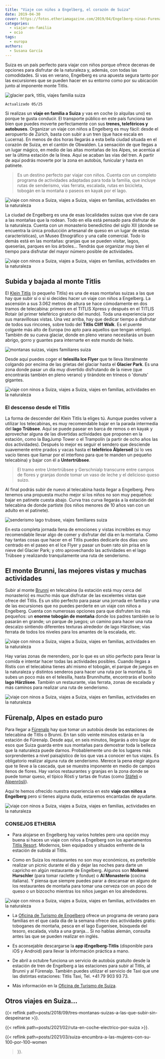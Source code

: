 ```yaml
---
title: "Viaje con niños a Engelberg, el corazón de Suiza"
date: 2019-04-30
cover: https://fotos.etheriamagazine.com/2019/04/Engelberg-ninas-Furenalp.jpg
categories: 
  - viajar-en-familia
  - ocio
tags: 
  - europa
authors: 
  - Susana García
---
```


Suiza es un país perfecto para viajar con niños porque ofrece decenas de opciones para 
disfrutar de la naturaleza y, además, con todas las comodidades. Si vas en verano, 
Engelberg es una apuesta segura tanto por las excursiones que se pueden hacer en su 
entorno como por su ubicación junto al imponente monte Titlis. 

![glacier park, titlis, viajes familia suiza](https://fotos.etheriamagazine.com/2019/04/Engelberg-titlis-ice-flyer.jpg "Vistas desde el telesilla Ice Flyer que te lleva en el Titlis hasta el Glacier Park. © Laura Fernández")

```
Actualizado 05/25
```

Si realizas un **viaje en familia a Suiza** y vas en coche (o alquilas uno) es porque te 
gusta conducir. El transporte público en este país funciona tan bien que puedes moverte 
perfectamente con sus **trenes, teleféricos y autobuses**. Organizar un viaje con niños 
a Engelberg es muy fácil: desde el aeropuerto de Zúrich, basta con subir a un tren (que 
hace escala en Lucerna). En menos de dos horas llegarás a esta bella ciudad situada en 
el corazón de Suiza, en el cantón de Obwalden. La sensación de que llegas a un lugar 
mágico, en medio de las altas montañas de los Alpes, se acentúa al ser la última 
estación de la línea. Aquí se acaban las vías del tren. A partir de aquí podrás moverte 
por la zona en autobús, funicular y hasta en patinete. 

> Es un destino perfecto par viajar con niños. Cuenta con un completo programa de 
> actividades adaptadas para toda la familia, que incluye rutas de senderismo, vías 
> ferrata, escalada, rutas en bicicleta, tobogán en la montaña o paseos en kayak por el 
> lago. 

![viaje con ninos a Suiza, viajes a Suiza, viajes en familias, actividades en la naturaleza](https://fotos.etheriamagazine.com/2019/04/Engelberg-actividades.jpg "Senderismo en Fürenalp y actividad de la O.T. de Engelberg para niños en el parque Robinson en Grotzenwäldli. © Laura Fernández")

La ciudad de Engelberg es una de esas localidades suizas que vive de cara a las montañas 
que la rodean. Todo en ella está pensado para disfrutar de la naturaleza. Cuenta con un 
monasterio benedictino del siglo XII (donde se encuentra la única producción artesanal 
de queso en un lugar de estas características), un Museo Etnográfico y una calle 
comercial. Todo lo demás está en las montañas: granjas que se pueden visitar, lagos, 
queserías, parques en los árboles... Tendrás que organizar muy bien el tiempo para 
disfrutar del mayor número posible de actividades. 

![viaje con ninos a Suiza, viajes a Suiza, viajes en familias, actividades en la naturaleza](https://fotos.etheriamagazine.com/2019/04/Engelberg-panoramica.jpg "Panorámica de Engelberg y sus montañas. © Peter Wormstetter")

## Subida y bajada al monte Titlis

El [Klein Titlis](https://www.titlis.ch/en?c=1) (o pequeño Titlis) es una de esas 
montañas suizas a las que hay que subir sí o sí si decides hacer un viaje con niños a 
Engelberg. La ascensión a sus 3.062 metros de altura se hace cómodamente en dos tramos 
de telecabina: primero en el TITLIS Xpress y después en el TITLIS Rotair (el primer 
teleférico giratorio del mundo). Toda una experiencia por sus maravillosas vistas. Una 
vez arriba, hay que dedicar tiempo a disfrutar de todos sus rincones, sobre todo del 
**Titlis Cliff Walk**. Es el puente colgante más alto de Europa (no apto para aquellos 
que tengan vértigo). También de su cueva glaciar, donde en pleno verano necesitarás un 
buen abrigo, gorro y guantes para internarte en este mundo de hielo. 

![montanas suizas, viajes familiares suiza](https://fotos.etheriamagazine.com/2018/09/Suiza-puente-Titlis-e1554368044890.jpg "El puente Titlis Cliff Walk, en el Klein Titlis. © Oscar Nenander/swiss-image.ch")

Desde aquí puedes coger el **telesilla Ice Flyer** que te lleva literalmente colgando 
por encima de las grietas del glaciar hasta el **Glacier Park**. Es una zona donde pasar 
un día muy divertido disfrutando de la nieve (que encontrarás también en pleno verano) y 
tirándote en trineos o 'donuts' gigantes. 

![viaje con ninos a Suiza, viajes a Suiza, viajes en familias, actividades en la naturaleza](https://fotos.etheriamagazine.com/2019/04/Engelberg-snow-park-titlis.jpg "Trineos en julio en el Glacier Park, en el monte Titlis. © Laura Fernández")

### El descenso desde el Titlis

La forma de descender del Klein Titlis la eliges tú. Aunque puedes volver a utilizar los 
telecabinas, es muy recomendable bajar en la parada intermedia del **lago Trübsee**. 
Aquí se puede pasear en barca de remos o en kayak y aprovechar alguna de las divertidas 
actividades que proponen en la estación, como la BagJump Tower o el Trampolín (a partir 
de ocho años las dos actividades). Después lo mejor es seguir el sendero que desciende 
suavemente entre prados y vacas hasta el **teleférico Älplerseil** (si lo ves vacío 
tienes que llamar por el interfono para que te manden un pequeño telecabina) y bajar con 
él a **Untertrübsee**. 

> El tramo entre Untertrübsee y Gerschnialp transcurre entre campos de flores y granjas 
> donde tomar un vaso de leche y el delicioso queso suizo. 

Al final podrás subir de nuevo al telecabina hasta llegar a Engelberg. Pero tenemos una 
propuesta mucho mejor si los niños no son muy pequeños: bajar en patinete cuesta abajo. 
Curva tras curva llegarás a la estación del telecabina de donde partiste (los niños 
menores de 10 años van con un adulto en el patinete). 

![senderismo lago trubsee, viajes familiares suiza](https://fotos.etheriamagazine.com/2019/04/Engelberg-titlis-senderismo.jpg "Ruta de senderismo desde el lago Trübsee. © Laura Fernández")

En esta completa jornada llena de emociones y vistas increíbles es muy recomendable 
llevar algo de comer y disfrutar del día en la montaña. Como hay tantas cosas que hacer 
en el Titlis puedes dedicarle dos días: uno centrado en el paseo en el Ice Flyer y pasar 
un buen rato sin prisa en la nieve del Glacier Park; y otro aprovechando las actividades 
en el lago Trübsee y realizando tranquilamente una ruta de senderismo. 

## El monte Brunni, las mejores vistas y muchas actividades

Subir al monte [Brunni](http://www.brunni.ch/en) en telecabina (la estación está muy 
cerca del monasterio) es mucho más que disfrutar de las excelentes vistas que ofrece del 
Titlis. Es un sitio perfecto para pasar una jornada en familia y una de las excursiones 
que no puedes perderte en un viaje con niños a Engelberg. Cuenta con numerosas opciones 
para que disfruten los más pequeños: un **enorme tobogán de montaña** donde los padres 
también se lo pasarán en grande; un parque de juegos; un camino para hacer una ruta 
descalzo sintiendo diferentes texturas alrededor de lago Härzlisee; vías ferrata de 
todos los niveles para los amantes de la escalada, etc. 

![viaje con ninos a Suiza, viajes a Suiza, viajes en familias, actividades en la naturaleza](https://fotos.etheriamagazine.com/2019/04/Engelberg-tobogan.jpg "Tobogán en el monte Brunni. © Cristina Monllor")

Hay varias zonas de merendero, por lo que es un sitio perfecto para llevar la comida e 
intentar hacer todas las actividades posibles. Cuando llegas a Ristis con el telecabina 
tienes ahí mismo el tobogán, el parque de juegos en la naturaleza y distintos senderos 
para hacer una ruta por la montaña. Si subes un poco más en el telesilla, hasta 
Brunnihutte, encontrarás el bonito **lago Härzlisee**. También un restaurante, vías 
ferrata, zonas de escalada y más caminos para realizar una ruta de senderismo. 

![viaje con ninos a Suiza, viajes a Suiza, viajes en familias, actividades en la naturaleza](https://fotos.etheriamagazine.com/2019/04/Engelberg-paseo-descalza.jpg "Paseo para realizar descalzo alrededor del lago Härzlisee. © Laura Fernández")

## Fürenalp, Alpes en estado puro

Para llegar a [Fürenalp](https://www.fuerenalp.ch/en/summer/) hay que tomar un autobús 
desde las estaciones de telecabina de Titlis o Brunni. En tan sólo veinte minutos 
estarás en la estación de Fürenalp. Desde aquí, en seis minutos, llegarás a otro lugar 
de esos que Suiza guarda entre sus montañas para demostrar toda la belleza que la 
naturaleza puede darnos. Probablemente uno de los lugares más sorprendentes a nivel 
paisajístico de los que vas a conocer en tus viajes. Es obligatorio realizar alguna ruta 
de senderismo. Merece la pena elegir alguna que te lleve a la cascada, que se muestra 
imponente en medio de campos llenos de flores. Hay varios restaurantes y granjas en la 
zona donde se puede tomar queso, el típico Rösti y tartas de frutas (como 
[Stäfeli](https://www.staefeli.ch) o [Alpenrösli](http://www.alpenroesli-engelberg.ch)). 

Aquí te hemos ofrecido nuestra experiencia en este **viaje con niños a Engelberg** pero 
si tienes alguna duda, estaremos encantadas de ayudarte. 

![viaje con ninos a Suiza, viajes a Suiza, viajes en familias, actividades en la naturaleza](https://fotos.etheriamagazine.com/2019/04/Engelberg-Furenalp-parque-juegos.jpg "Parque de juegos en Fürenalp. © Laura Fernández")

### CONSEJOS ETHERIA

- Para alojarse en Engelberg hay varios hoteles pero una opción muy buena si haces un 
viaje con niños a Engelberg son los apartamentos [Titlis 
Resort](https://www.titlisresort.ch/en?c=1). Modernos, bien equipados y situados 
enfrente de la estación de subida al Titlis. 

- Como en Suiza los restaurantes no son muy económicos, es preferible realizar un picnic 
durante el día y dejar las noches para darte un capricho en algún restaurante de 
Engelberg. Algunos son **Molkerei Hurschler** (para tomar raclette y fondue) o **Al 
Monasterio** (cocina italiana). Y piensa que siempre puedes parar a descansar en alguno 
de los restaurantes de montaña para tomar una cerveza con un poco de queso o un bizcocho 
mientras los niños juegan en los alrededores. 

![viaje con ninos a Suiza, viajes a Suiza, viajes en familias, actividades en la naturaleza](https://fotos.etheriamagazine.com/2019/04/Engelberg-cerveza.jpg "Cerveza en la montaña. © Cristina Monllor")

- La [Oficina de Turismo de Engelberg](https://www.engelberg.ch/en/) ofrece un programa 
de verano para familias en el que cada día de la semana ofrece dos actividades gratis: 
toboganes de montaña, pesca en el lago Eugenisee, búsqueda del tesoro, escalada, visita 
a una granja… Si no hablas alemán, consulta antes las que se pueden realizar en inglés. 

- Es aconsejable descargarse la **app iEngelberg-Titlis** (disponible para iOS y 
Android) para llevar la información práctica a mano. 

- De abril a octubre funciona un servicio de autobús gratuito desde la estación de tren 
de Engelberg a las estaciones para subir al Titlis, al Brunni y al Fürenalp. También 
puedes utilizar el servicio de Taxi que une las distintas estaciones: Titlis Taxi, Tel. 
+41 79 903 93 73. 

- Más información en la [Oficina de Turismo de 
Suiza](https://www.myswitzerland.com/es/engelberg.html). 

## Otros viajes en Suiza...

{{< reflink path=posts/2018/09/tres-montanas-suizas-a-las-que-subir-sin-despeinarse >}}. 

{{< reflink path=posts/2021/02/ruta-en-coche-electrico-por-suiza >}}. 

{{< reflink path=posts/2021/03/suiza-encumbra-a-las-mujeres-con-su-100-por-100-women 
>}}.
